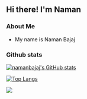 ## Hi there! I'm Naman

### About Me
- My name is Naman Bajaj

### Github stats
[![namanbajaj's GitHub stats](https://github-readme-stats.vercel.app/api?username=namanbajaj&show_icons=true&theme=transparent)](https://github.com/anuraghazra/github-readme-stats)

[![Top Langs](https://github-readme-stats.vercel.app/api/top-langs/?username=namanbajaj&theme=transparent)](https://github.com/anuraghazra/github-readme-stats) 

![](https://komarev.com/ghpvc/?username=namanbajaj&style=flat-square)
